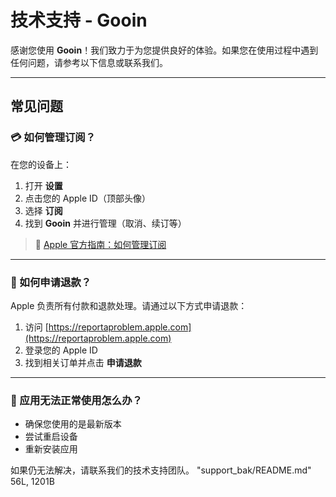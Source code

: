 # 技术支持 - Gooin

感谢您使用 **Gooin**！我们致力于为您提供良好的体验。如果您在使用过程中遇到任何问题，请参考以下信息或联系我们。

---

## 常见问题

### 💳 如何管理订阅？

在您的设备上：

1. 打开 **设置**
2. 点击您的 Apple ID（顶部头像）
3. 选择 **订阅**
4. 找到 **Gooin** 并进行管理（取消、续订等）

> 🔗 [Apple 官方指南：如何管理订阅](https://support.apple.com/zh-cn/HT202039)

---

### 🧾 如何申请退款？

Apple 负责所有付款和退款处理。请通过以下方式申请退款：

1. 访问 [https://reportaproblem.apple.com](https://reportaproblem.apple.com)
2. 登录您的 Apple ID
3. 找到相关订单并点击 **申请退款**

---

### 📲 应用无法正常使用怎么办？

- 确保您使用的是最新版本
- 尝试重启设备
- 重新安装应用

如果仍无法解决，请联系我们的技术支持团队。
"support_bak/README.md" 56L, 1201B
